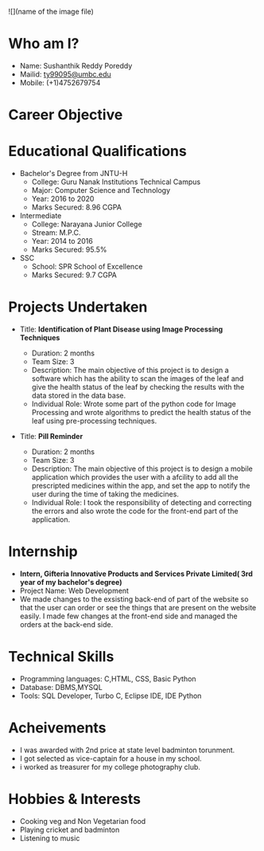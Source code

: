 ![](name of the image file)
# Who am I?

- Name: Sushanthik Reddy Poreddy
- Mailid: ty99095@umbc.edu
- Mobile: (+1)4752679754

# Career Objective
# Educational Qualifications

 - Bachelor's Degree from JNTU-H 
    - College: Guru Nanak Institutions Technical Campus
    - Major: Computer Science and Technology
    - Year: 2016 to 2020
    - Marks Secured: 8.96 CGPA
 - Intermediate
    - College: Narayana Junior College
    - Stream: M.P.C.
    - Year: 2014 to 2016
    - Marks Secured: 95.5%
  - SSC
     - School: SPR School of Excellence
     - Marks Secured: 9.7 CGPA
# Projects Undertaken

 - Title: **Identification of Plant Disease using Image Processing Techniques**
    - Duration: 2 months
    - Team Size: 3
    - Description: The main objective of this project is to design a software which has the ability to scan the images of the leaf and give the health status of the leaf by checking the results with the data stored in the data base.
    - Individual Role: Wrote some part of the python code for Image Processing and wrote algorithms to predict the health status of the leaf using pre-processing techniques.
    
  - Title: **Pill Reminder**
    - Duration: 2 months
    - Team Size: 3
    - Description: The main objective of this project is to design a mobile application which provides the user with a afcility to add all the prescripted medicines within the app, and set the app to notify the user during the time of taking the medicines.
    - Individual Role: I took the responsibility of detecting and correcting the errors and also wrote the code for the front-end part of the application.

# Internship
  
  - **Intern, Gifteria Innovative Products and Services Private Limited( 3rd year of my bachelor's degree)**
   - Project Name: Web Development
   - We made changes to the exsisting back-end of part of the website so that the user can order or see the things that are present on the website easily. I made few changes at the front-end side and managed the orders at the back-end side. 

# Technical Skills

  - Programming languages: C,HTML, CSS, Basic Python
  - Database: DBMS,MYSQL
  - Tools: SQL Developer, Turbo C, Eclipse IDE, IDE Python
  
# Acheivements
 
  - I was awarded with 2nd price at state level badminton torunment.
  - I got selected as vice-captain for a house in my school.
  - i worked as treasurer for my college photography club.
 
# Hobbies & Interests

 - Cooking veg and Non Vegetarian food
 - Playing cricket and badminton
 - Listening to music
